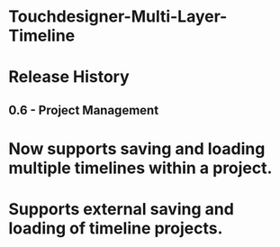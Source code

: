 # Touchdesigner-Multi-Layer-Timeline



# Release History

## 0.6 - Project Management
# Now supports saving and loading multiple timelines within a project.
# Supports external saving and loading of timeline projects.
